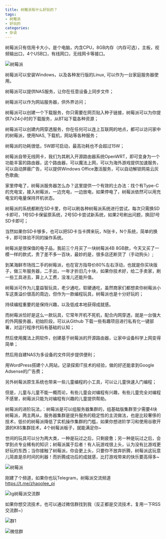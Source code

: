 ```yaml
---
title: 树莓派有什么好玩的？
tags: 
- 树莓派
- 好玩的
categories:
- 杂谈
---
```




树莓派只有信用卡大小，是个电脑，内含CPU，8GB内存（内存可选），主板，视频输出口，4个USB口，有线网口，无线网卡等接口。



![树莓派](https://cdn.fangyuanxiaozhan.com/assets/1634125115922nwsAMK0S.png)

树莓派可以安装Windows，以及各种发行版的Linux, 可以作为一台家庭服务器使用。

树莓派可以提供NAS服务，让你在任意设备上同步文件；

树莓派可以作为网站服务器，供外界访问；

树莓派可以创建一个下载服务，你只需要在网页贴入种子链接，树莓派可以为你提供7x24小时的下载服务，从BT站下载各种资源；

树莓派可以创建内网穿透服务，你在任何可以连上互联网的地点，都可以访问家中的树莓派，使用NAS, 下载机，网站等各种服务；

树莓派的功耗很低，5W即可启动，最高功耗也不会超过15W；


树莓派自带无线网卡，我们为其刷入开源路由器系统OpenWRT，即可变身为一个功能丰富的路由器，这个路由器，可以魔法上网，可以为海外游戏提供加速服务，可以自动屏蔽广告，可以提供Windows Office激活服务，可以自动解锁网易云灰色歌曲;


家里停电了，树莓派服务器怎么办？这里提供一个有效的土办法：找个有Type-C的充电宝，接入树莓派，一边充电，一边放电，如果停电了，树莓派依然可以用充电宝的电量保持开机状态。

树莓派的系统都刷在SD卡里，你可以刷各种树莓派系统进行尝试，每次只需换SD卡即可，1号SD卡保留原系统，2号SD卡尝试新系统，如果2号刷出问题，换回1号SD卡即可；



当然如果你SD卡够多，也可以把SD卡当卡牌来玩，N张卡，N个系统，简单的换卡，即可体验不同的操作系统。

树莓派是很保值的电子品，我前三个月买了一块树莓派4B 8GB款，今天又买了一模一样的款式，贵了差不多一百块，最妙的是，很多店还断货了（手动狗头）;



 到某海鲜市场找二手的树莓派，也在官方指导价80%左右浮动，也就是你买块版子，做三年服务器，二手出，一年才折旧几十块，如果你技术好，给二手卖家，刷一些工具进去，算上人工费，没准儿还能升值。

树莓派可作为儿童益智玩具，老少通吃，软硬通吃，虽然商家们都想卖你树莓派小车这类溢价很高的周边，但作为一款编程玩具，树莓派也是十分好玩的；

持续编程重要的是保持兴趣，以及低成本地获得成就感。

而树莓派恰好是这么一款玩具，它常年开机不死机，配合内网穿透，就是一台强大的外网服务器，初始阶段，可以从Github 下载一些有趣项目进行私有化一键部署，对运行程序代码有基础的认知；

然后使用魔法上网软件，创建基于树莓派的开源路由器，让家中设备科学上网变得简单；

然后用自建NAS为多设备的文件同步提供便利；

用WordPress搭建个人网站，记录探索IT技术的经验，做的好还能拿到Google Adsense的广告费；

另外树莓派原生系统也带来一些儿童编程的小工具，可以让儿童快速入门编程；

但是，儿童与儿童不能一概而论，有些儿童会对编程有兴趣，有些儿童完全对编程不感冒，树莓派只能为对编程有兴趣的儿童提供帮助。


树莓派的进阶玩法，：树莓派是可以组服务器集群的，组基础版集群至少需要4块树莓派，两主两从，服务器集群是提升服务的稳定性的主流做法，也是比较奢侈的技术，低价的树莓派降低了实机操作集群的门槛，如果你想进阶学习和使用谷歌开源的K8S集群技术，4个树莓派板子，就能满足你~


世间的玩具可以分为两大类，一种是玩过之后，只剩疲惫；另一种是玩过之后，会学到点专业稀有的知识；树莓派属于后者！有人玩游戏很上头，认为没有比游戏更好玩的东西；当你接触了树莓派，你会更上头，只要你不放弃折腾，树莓派这玩意儿简直是杀时间的利器！而折腾成功后的成就感，比打游戏带来的快乐要高得多~

![树莓派](https://cdn.fangyuanxiaozhan.com/assets/16341244822254MaQRGmR.png)

刚建了个频道，如果你也玩Telegram，树莓派交流频道  https://t.me/zhaoolee_pi

![tg树莓派交流群](https://cdn.fangyuanxiaozhan.com/assets/1634124676390QNMnFXiY.png)

如果你想交流技术，也可以通过微信群找到我（反正都是交流技术，复用一下RSS交流群~）

![群1](https://cdn.fangyuanxiaozhan.com/assets/1634124907839Fhj3pnkE.png)



![微信群](https://cdn.fangyuanxiaozhan.com/assets/1634124834787jiezP4yr.png)





